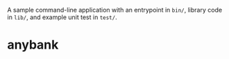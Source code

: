 A sample command-line application with an entrypoint in `bin/`, library code
in `lib/`, and example unit test in `test/`.
# anybank
